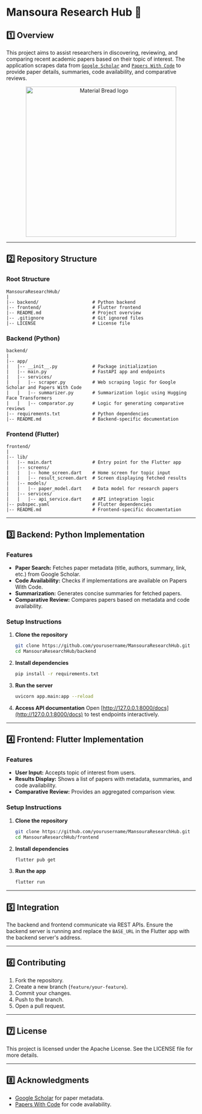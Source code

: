 # Mansoura Research Hub 📑

## 1️⃣ Overview
This project aims to assist researchers in discovering, reviewing, and comparing recent academic papers based on their topic of interest. The application scrapes data from [`Google Scholar`](https://scholar.google.com/) and [`Papers With Code`](https://paperswithcode.com/) to provide paper details, summaries, code availability, and comparative reviews.
<p align="center">
 <img width="400" src="https://user-images.githubusercontent.com/91850794/209578154-9e474e32-3cb2-4d09-afc9-402349caab8e.png" alt="Material Bread logo">
 </p>

----
## 2️⃣ Repository Structure

### Root Structure
```
MansouraResearchHub/
|
|-- backend/                    # Python backend
|-- frontend/                   # Flutter frontend
|-- README.md                   # Project overview
|-- .gitignore                  # Git ignored files
|-- LICENSE                     # License file
```

### Backend (Python)
```
backend/
|
|-- app/
|   |-- __init__.py             # Package initialization
|   |-- main.py                 # FastAPI app and endpoints
|   |-- services/
|   |   |-- scraper.py          # Web scraping logic for Google Scholar and Papers With Code
|   |   |-- summarizer.py       # Summarization logic using Hugging Face Transformers
|   |   |-- comparator.py       # Logic for generating comparative reviews
|-- requirements.txt            # Python dependencies
|-- README.md                   # Backend-specific documentation
```

### Frontend (Flutter)
```
frontend/
|
|-- lib/
|   |-- main.dart               # Entry point for the Flutter app
|   |-- screens/
|   |   |-- home_screen.dart    # Home screen for topic input
|   |   |-- result_screen.dart  # Screen displaying fetched results
|   |-- models/
|   |   |-- paper_model.dart    # Data model for research papers
|   |-- services/
|   |   |-- api_service.dart    # API integration logic
|-- pubspec.yaml                # Flutter dependencies
|-- README.md                   # Frontend-specific documentation
```

---

## 3️⃣ Backend: Python Implementation
### Features
- **Paper Search:** Fetches paper metadata (title, authors, summary, link, etc.) from Google Scholar.
- **Code Availability:** Checks if implementations are available on Papers With Code.
- **Summarization:** Generates concise summaries for fetched papers.
- **Comparative Review:** Compares papers based on metadata and code availability.

### Setup Instructions
1. **Clone the repository**
   ```bash
   git clone https://github.com/yourusername/MansouraResearchHub.git
   cd MansouraResearchHub/backend
   ```
2. **Install dependencies**
   ```bash
   pip install -r requirements.txt
   ```
3. **Run the server**
   ```bash
   uvicorn app.main:app --reload
   ```
4. **Access API documentation**
   Open [http://127.0.0.1:8000/docs](http://127.0.0.1:8000/docs) to test endpoints interactively.

---

## 4️⃣ Frontend: Flutter Implementation
### Features
- **User Input:** Accepts topic of interest from users.
- **Results Display:** Shows a list of papers with metadata, summaries, and code availability.
- **Comparative Review:** Provides an aggregated comparison view.

### Setup Instructions
1. **Clone the repository**
   ```bash
   git clone https://github.com/yourusername/MansouraResearchHub.git
   cd MansouraResearchHub/frontend
   ```
2. **Install dependencies**
   ```bash
   flutter pub get
   ```
3. **Run the app**
   ```bash
   flutter run
   ```

---

## 5️⃣ Integration
The backend and frontend communicate via REST APIs. Ensure the backend server is running and replace the `BASE_URL` in the Flutter app with the backend server's address.

---

## 6️⃣ Contributing
1. Fork the repository.
2. Create a new branch (`feature/your-feature`).
3. Commit your changes.
4. Push to the branch.
5. Open a pull request.

---

## 7️⃣ License
This project is licensed under the Apache License. See the LICENSE file for more details.

---

## 8️⃣ Acknowledgments
- [Google Scholar](https://scholar.google.com) for paper metadata.
- [Papers With Code](https://paperswithcode.com) for code availability.
